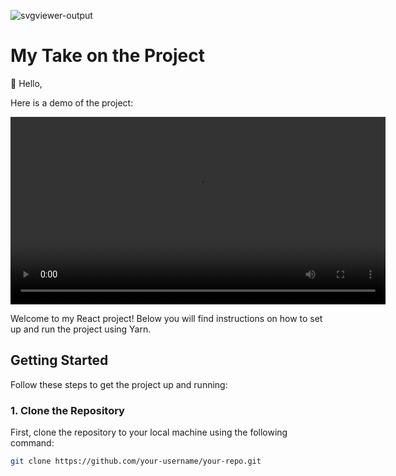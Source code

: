 ![svgviewer-output](https://github.com/ElloTechnology/backend_takehome/assets/3518127/561bc8d4-bffc-4360-b9ea-61e876bcec93)

# My Take on the Project

👋 Hello,

Here is a demo of the project:

<video width="600" controls>
    <source src="https://github.com/Stewart-Okwaro/Ello_Engineering-Challenge-by-Stewart-Okwaro/raw/main/frontend/src/assets/ElloVideoDemo.mp4" type="video/mp4">
  Your browser does not support the video tag.
</video>

Welcome to my React project! Below you will find instructions on how to set up and run the project using Yarn.

## Getting Started

Follow these steps to get the project up and running:

### 1. Clone the Repository

First, clone the repository to your local machine using the following command:

```sh
git clone https://github.com/your-username/your-repo.git




